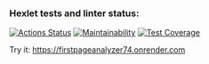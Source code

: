 ### Hexlet tests and linter status:
[![Actions Status](https://github.com/Agrarox666/python-project-83/workflows/hexlet-check/badge.svg)](https://github.com/Agrarox666/python-project-83/actions)
[![Maintainability](https://api.codeclimate.com/v1/badges/2d6bb0c4fabd2caa7a0d/maintainability)](https://codeclimate.com/github/Agrarox666/python-project-83/maintainability)
[![Test Coverage](https://api.codeclimate.com/v1/badges/2d6bb0c4fabd2caa7a0d/test_coverage)](https://codeclimate.com/github/Agrarox666/python-project-83/test_coverage)

Try it: https://firstpageanalyzer74.onrender.com
